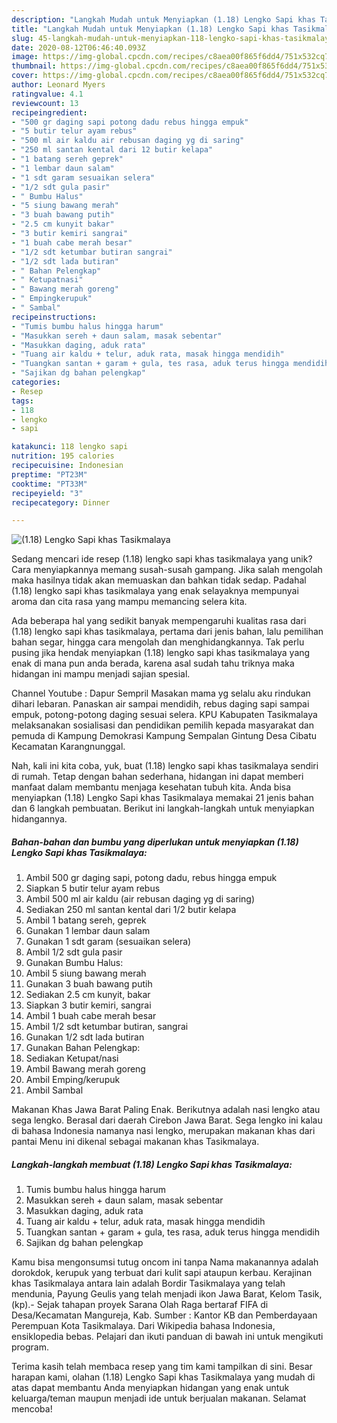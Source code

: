 ```yaml
---
description: "Langkah Mudah untuk Menyiapkan (1.18) Lengko Sapi khas Tasikmalaya, Lezat Sekali"
title: "Langkah Mudah untuk Menyiapkan (1.18) Lengko Sapi khas Tasikmalaya, Lezat Sekali"
slug: 45-langkah-mudah-untuk-menyiapkan-118-lengko-sapi-khas-tasikmalaya-lezat-sekali
date: 2020-08-12T06:46:40.093Z
image: https://img-global.cpcdn.com/recipes/c8aea00f865f6dd4/751x532cq70/118-lengko-sapi-khas-tasikmalaya-foto-resep-utama.jpg
thumbnail: https://img-global.cpcdn.com/recipes/c8aea00f865f6dd4/751x532cq70/118-lengko-sapi-khas-tasikmalaya-foto-resep-utama.jpg
cover: https://img-global.cpcdn.com/recipes/c8aea00f865f6dd4/751x532cq70/118-lengko-sapi-khas-tasikmalaya-foto-resep-utama.jpg
author: Leonard Myers
ratingvalue: 4.1
reviewcount: 13
recipeingredient:
- "500 gr daging sapi potong dadu rebus hingga empuk"
- "5 butir telur ayam rebus"
- "500 ml air kaldu air rebusan daging yg di saring"
- "250 ml santan kental dari 12 butir kelapa"
- "1 batang sereh geprek"
- "1 lembar daun salam"
- "1 sdt garam sesuaikan selera"
- "1/2 sdt gula pasir"
- " Bumbu Halus"
- "5 siung bawang merah"
- "3 buah bawang putih"
- "2.5 cm kunyit bakar"
- "3 butir kemiri sangrai"
- "1 buah cabe merah besar"
- "1/2 sdt ketumbar butiran sangrai"
- "1/2 sdt lada butiran"
- " Bahan Pelengkap"
- " Ketupatnasi"
- " Bawang merah goreng"
- " Empingkerupuk"
- " Sambal"
recipeinstructions:
- "Tumis bumbu halus hingga harum"
- "Masukkan sereh + daun salam, masak sebentar"
- "Masukkan daging, aduk rata"
- "Tuang air kaldu + telur, aduk rata, masak hingga mendidih"
- "Tuangkan santan + garam + gula, tes rasa, aduk terus hingga mendidih"
- "Sajikan dg bahan pelengkap"
categories:
- Resep
tags:
- 118
- lengko
- sapi

katakunci: 118 lengko sapi 
nutrition: 195 calories
recipecuisine: Indonesian
preptime: "PT23M"
cooktime: "PT33M"
recipeyield: "3"
recipecategory: Dinner

---
```



![(1.18) Lengko Sapi khas Tasikmalaya](https://img-global.cpcdn.com/recipes/c8aea00f865f6dd4/751x532cq70/118-lengko-sapi-khas-tasikmalaya-foto-resep-utama.jpg)

Sedang mencari ide resep (1.18) lengko sapi khas tasikmalaya yang unik? Cara menyiapkannya memang susah-susah gampang. Jika salah mengolah maka hasilnya tidak akan memuaskan dan bahkan tidak sedap. Padahal (1.18) lengko sapi khas tasikmalaya yang enak selayaknya mempunyai aroma dan cita rasa yang mampu memancing selera kita.

Ada beberapa hal yang sedikit banyak mempengaruhi kualitas rasa dari (1.18) lengko sapi khas tasikmalaya, pertama dari jenis bahan, lalu pemilihan bahan segar, hingga cara mengolah dan menghidangkannya. Tak perlu pusing jika hendak menyiapkan (1.18) lengko sapi khas tasikmalaya yang enak di mana pun anda berada, karena asal sudah tahu triknya maka hidangan ini mampu menjadi sajian spesial.

Channel Youtube : Dapur Sempril Masakan mama yg selalu aku rindukan dihari lebaran. Panaskan air sampai mendidih, rebus daging sapi sampai empuk, potong-potong daging sesuai selera. KPU Kabupaten Tasikmalaya melaksanakan sosialisasi dan pendidikan pemilih kepada masyarakat dan pemuda di Kampung Demokrasi Kampung Sempalan Gintung Desa Cibatu Kecamatan Karangnunggal.


Nah, kali ini kita coba, yuk, buat (1.18) lengko sapi khas tasikmalaya sendiri di rumah. Tetap dengan bahan sederhana, hidangan ini dapat memberi manfaat dalam membantu menjaga kesehatan tubuh kita. Anda bisa menyiapkan (1.18) Lengko Sapi khas Tasikmalaya memakai 21 jenis bahan dan 6 langkah pembuatan. Berikut ini langkah-langkah untuk menyiapkan hidangannya.

<!--inarticleads1-->

##### Bahan-bahan dan bumbu yang diperlukan untuk menyiapkan (1.18) Lengko Sapi khas Tasikmalaya:

1. Ambil 500 gr daging sapi, potong dadu, rebus hingga empuk
1. Siapkan 5 butir telur ayam rebus
1. Ambil 500 ml air kaldu (air rebusan daging yg di saring)
1. Sediakan 250 ml santan kental dari 1/2 butir kelapa
1. Ambil 1 batang sereh, geprek
1. Gunakan 1 lembar daun salam
1. Gunakan 1 sdt garam (sesuaikan selera)
1. Ambil 1/2 sdt gula pasir
1. Gunakan  Bumbu Halus:
1. Ambil 5 siung bawang merah
1. Gunakan 3 buah bawang putih
1. Sediakan 2.5 cm kunyit, bakar
1. Siapkan 3 butir kemiri, sangrai
1. Ambil 1 buah cabe merah besar
1. Ambil 1/2 sdt ketumbar butiran, sangrai
1. Gunakan 1/2 sdt lada butiran
1. Gunakan  Bahan Pelengkap:
1. Sediakan  Ketupat/nasi
1. Ambil  Bawang merah goreng
1. Ambil  Emping/kerupuk
1. Ambil  Sambal


Makanan Khas Jawa Barat Paling Enak. Berikutnya adalah nasi lengko atau sega lengko. Berasal dari daerah Cirebon Jawa Barat. Sega lengko ini kalau di bahasa Indonesia namanya nasi lengko, merupakan makanan khas dari pantai Menu ini dikenal sebagai makanan khas Tasikmalaya. 

<!--inarticleads2-->

##### Langkah-langkah membuat (1.18) Lengko Sapi khas Tasikmalaya:

1. Tumis bumbu halus hingga harum
1. Masukkan sereh + daun salam, masak sebentar
1. Masukkan daging, aduk rata
1. Tuang air kaldu + telur, aduk rata, masak hingga mendidih
1. Tuangkan santan + garam + gula, tes rasa, aduk terus hingga mendidih
1. Sajikan dg bahan pelengkap


Kamu bisa mengonsumsi tutug oncom ini tanpa Nama makanannya adalah dorokdok, kerupuk yang terbuat dari kulit sapi ataupun kerbau. Kerajinan khas Tasikmalaya antara lain adalah Bordir Tasikmalaya yang telah mendunia, Payung Geulis yang telah menjadi ikon Jawa Barat, Kelom Tasik, (kp).- Sejak tahapan proyek Sarana Olah Raga bertaraf FIFA di Desa/Kecamatan Mangureja, Kab. Sumber : Kantor KB dan Pemberdayaan Perempuan Kota Tasikmalaya. Dari Wikipedia bahasa Indonesia, ensiklopedia bebas. Pelajari dan ikuti panduan di bawah ini untuk mengikuti program. 

Terima kasih telah membaca resep yang tim kami tampilkan di sini. Besar harapan kami, olahan (1.18) Lengko Sapi khas Tasikmalaya yang mudah di atas dapat membantu Anda menyiapkan hidangan yang enak untuk keluarga/teman maupun menjadi ide untuk berjualan makanan. Selamat mencoba!
